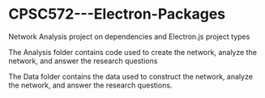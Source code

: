 # CPSC572---Electron-Packages
Network Analysis project on dependencies and Electron.js project types

The Analysis folder contains code used to create the network, analyze the network, and answer the research questions

The Data folder contains the data used to construct the network, analyze the network, and answer the research questions.

